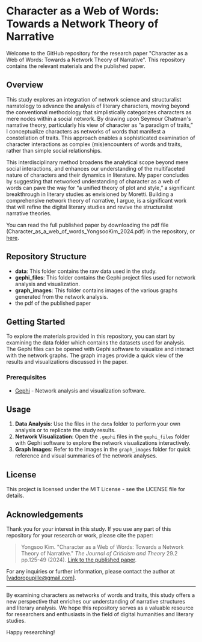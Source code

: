 # Character as a Web of Words: Towards a Network Theory of Narrative

Welcome to the GitHub repository for the research paper "Character as a Web of Words: Towards a Network Theory of Narrative". This repository contains the relevant materials and the published paper. 

## Overview

This study explores an integration of network science and structuralist narratology to advance the analysis of literary characters, moving beyond the conventional methodology that simplistically categorizes characters as mere nodes within a social network. By drawing upon Seymour Chatman's narrative theory, particularly his view of character as “a paradigm of traits,” I conceptualize characters as networks of words that manifest a constellation of traits. This approach enables a sophisticated examination of character interactions as complex (mis)encounters of words and traits, rather than simple social relationships. 

This interdisciplinary method broadens the analytical scope beyond mere social interactions, and enhances our understanding of the multifaceted nature of characters and their dynamics in literature. My paper concludes by suggesting that networked understanding of character as a web of words can pave the way for “a unified theory of plot and style,” a significant breakthrough in literary studies as envisioned by Moretti. Building a comprehensive network theory of narrative, I argue, is a significant work that will refine the digital literary studies and revive the structuralist narrative theories.

You can read the full published paper by downloading the pdf file (Character_as_a_web_of_words_YongsooKim_2024.pdf) in the repository, or [here](https://www.kci.go.kr/kciportal/ci/sereArticleSearch/ciSereArtiView.kci?sereArticleSearchBean.artiId=ART003098428).

## Repository Structure

- **data**: This folder contains the raw data used in the study.
- **gephi_files**: This folder contains the Gephi project files used for network analysis and visualization.
- **graph_images**: This folder contains images of the various graphs generated from the network analysis.
- the pdf of the published paper

## Getting Started

To explore the materials provided in this repository, you can start by examining the data folder which contains the datasets used for analysis. The Gephi files can be opened with Gephi software to visualize and interact with the network graphs. The graph images provide a quick view of the results and visualizations discussed in the paper.

### Prerequisites

- [Gephi](https://gephi.org) - Network analysis and visualization software.

## Usage

1. **Data Analysis**: Use the files in the `data` folder to perform your own analysis or to replicate the study results.
2. **Network Visualization**: Open the `.gephi` files in the `gephi_files` folder with Gephi software to explore the network visualizations interactively.
3. **Graph Images**: Refer to the images in the `graph_images` folder for quick reference and visual summaries of the network analyses.

## License

This project is licensed under the MIT License - see the LICENSE file for details.

## Acknowledgements

Thank you for your interest in this study. If you use any part of this repository for your research or work, please cite the paper:

> Yongsoo Kim. "Character as a Web of Words: Towards a Network Theory of Narrative." _The Journal of Criticism and Theory_ 29.2 pp.125-49 (2024). [Link to the published paper](https://www.kci.go.kr/kciportal/ci/sereArticleSearch/ciSereArtiView.kci?sereArticleSearchBean.artiId=ART003098428).

For any inquiries or further information, please contact the author at [vadoropupille@gmail.com].

---

By examining characters as networks of words and traits, this study offers a new perspective that enriches our understanding of narrative structures and literary analysis. We hope this repository serves as a valuable resource for researchers and enthusiasts in the field of digital humanities and literary studies.

Happy researching!
